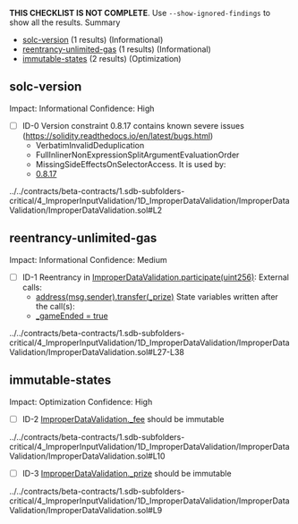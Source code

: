 **THIS CHECKLIST IS NOT COMPLETE**. Use `--show-ignored-findings` to show all the results.
Summary
 - [solc-version](#solc-version) (1 results) (Informational)
 - [reentrancy-unlimited-gas](#reentrancy-unlimited-gas) (1 results) (Informational)
 - [immutable-states](#immutable-states) (2 results) (Optimization)
## solc-version
Impact: Informational
Confidence: High
 - [ ] ID-0
Version constraint 0.8.17 contains known severe issues (https://solidity.readthedocs.io/en/latest/bugs.html)
	- VerbatimInvalidDeduplication
	- FullInlinerNonExpressionSplitArgumentEvaluationOrder
	- MissingSideEffectsOnSelectorAccess.
It is used by:
	- [0.8.17](../../contracts/beta-contracts/1.sdb-subfolders-critical/4_ImproperInputValidation/1D_ImproperDataValidation/ImproperDataValidation/ImproperDataValidation.sol#L2)

../../contracts/beta-contracts/1.sdb-subfolders-critical/4_ImproperInputValidation/1D_ImproperDataValidation/ImproperDataValidation/ImproperDataValidation.sol#L2


## reentrancy-unlimited-gas
Impact: Informational
Confidence: Medium
 - [ ] ID-1
Reentrancy in [ImproperDataValidation.participate(uint256)](../../contracts/beta-contracts/1.sdb-subfolders-critical/4_ImproperInputValidation/1D_ImproperDataValidation/ImproperDataValidation/ImproperDataValidation.sol#L27-L38):
	External calls:
	- [address(msg.sender).transfer(_prize)](../../contracts/beta-contracts/1.sdb-subfolders-critical/4_ImproperInputValidation/1D_ImproperDataValidation/ImproperDataValidation/ImproperDataValidation.sol#L32)
	State variables written after the call(s):
	- [_gameEnded = true](../../contracts/beta-contracts/1.sdb-subfolders-critical/4_ImproperInputValidation/1D_ImproperDataValidation/ImproperDataValidation/ImproperDataValidation.sol#L33)

../../contracts/beta-contracts/1.sdb-subfolders-critical/4_ImproperInputValidation/1D_ImproperDataValidation/ImproperDataValidation/ImproperDataValidation.sol#L27-L38


## immutable-states
Impact: Optimization
Confidence: High
 - [ ] ID-2
[ImproperDataValidation._fee](../../contracts/beta-contracts/1.sdb-subfolders-critical/4_ImproperInputValidation/1D_ImproperDataValidation/ImproperDataValidation/ImproperDataValidation.sol#L10) should be immutable 

../../contracts/beta-contracts/1.sdb-subfolders-critical/4_ImproperInputValidation/1D_ImproperDataValidation/ImproperDataValidation/ImproperDataValidation.sol#L10


 - [ ] ID-3
[ImproperDataValidation._prize](../../contracts/beta-contracts/1.sdb-subfolders-critical/4_ImproperInputValidation/1D_ImproperDataValidation/ImproperDataValidation/ImproperDataValidation.sol#L9) should be immutable 

../../contracts/beta-contracts/1.sdb-subfolders-critical/4_ImproperInputValidation/1D_ImproperDataValidation/ImproperDataValidation/ImproperDataValidation.sol#L9



